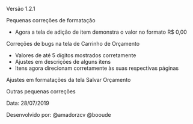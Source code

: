 Versão 1.2.1

Pequenas correções de formatação
 - Agora a tela de adição de item demonstra o valor no formato R$ 0,00

Correções de bugs na tela de Carrinho de Orçamento
 - Valores de até 5 dígitos mostrados corretamente
 - Ajustes em descrições de alguns itens
 - Itens agora direcionam corretamente às suas respectivas páginas

Ajustes em formatações da tela Salvar Orçamento

Outras pequenas correções

Data: 28/07/2019

Desenvolvido por:
@amadorzcv
@booude